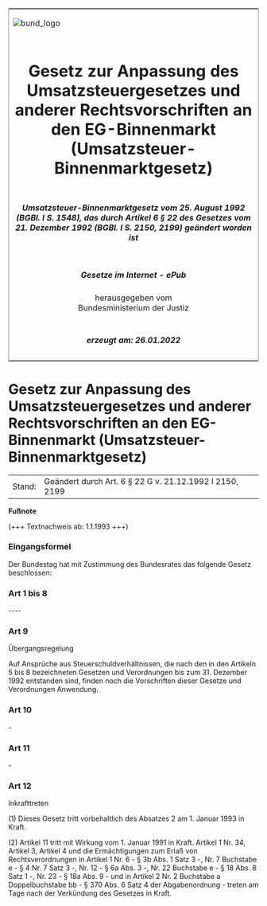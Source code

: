 <span id="DECKBLATT.html"></span>

<table border="0" frame="border" width="100%">

<tr valign="top">

<td align="left">

![bund\_logo](BfJ_2021_Web_de_de.gif)

</td>

<td align="right">

 

</td>

</tr>

<tr align="center" valign="middle">

<td colspan="2">

# Gesetz zur Anpassung des Umsatzsteuergesetzes und anderer Rechtsvorschriften an den EG-Binnenmarkt (Umsatzsteuer-Binnenmarktgesetz)

</td>

</tr>

<tr align="center" valign="middle">

<td colspan="2">

##### Umsatzsteuer-Binnenmarktgesetz vom 25. August 1992 (BGBl. I S. 1548), das durch Artikel 6 § 22 des Gesetzes vom 21. Dezember 1992 (BGBl. I S. 2150, 2199) geändert worden ist

</td>

</tr>

<tr align="center" valign="middle">

<td colspan="2">

  
  

##### Gesetze im Internet - ePub  
  
herausgegeben vom  
Bundesministerium der Justiz

</td>

</tr>

<tr align="center" valign="bottom">

<td colspan="2">

  
  

##### erzeugt am: 26.01.2022

</td>

</tr>

</table>

<span id="BJNR015480992.html"></span>

# Gesetz zur Anpassung des Umsatzsteuergesetzes und anderer Rechtsvorschriften an den EG-Binnenmarkt (Umsatzsteuer-Binnenmarktgesetz)

<div>

<div class="jnhtml">

|        |                                                         |
| ------ | ------------------------------------------------------- |
| Stand: | Geändert durch Art. 6 § 22 G v. 21.12.1992 I 2150, 2199 |

</div>

</div>

<div>

  
**Fußnote**

<div class="jnhtml">

<div>

<div class="jurAbsatz">

(+++ Textnachweis ab: 1.1.1993 +++)

</div>

</div>

</div>

</div>

<span id="BJNR015480992BJNE000100314.html"></span>

### Eingangsformel  

<div>

<div class="jnhtml">

<div>

<div class="jurAbsatz">

Der Bundestag hat mit Zustimmung des Bundesrates das folgende Gesetz
beschlossen:

</div>

</div>

</div>

</div>

<span id="BJNR015480992BJNE000200314.html"></span>

### Art 1 bis 8  
\----

<span id="BJNR015480992BJNE000300314.html"></span>

### Art 9  
Übergangsregelung

<div>

<div class="jnhtml">

<div>

<div class="jurAbsatz">

Auf Ansprüche aus Steuerschuldverhältnissen, die nach den in den
Artikeln 5 bis 8 bezeichneten Gesetzen und Verordnungen bis zum 31.
Dezember 1992 entstanden sind, finden noch die Vorschriften dieser
Gesetze und Verordnungen Anwendung.

</div>

</div>

</div>

</div>

<span id="BJNR015480992BJNE000401301.html"></span>

### Art 10  

<div>

<div class="jnhtml">

<div>

<div class="jurAbsatz">

\-

</div>

</div>

</div>

</div>

<span id="BJNR015480992BJNE000500314.html"></span>

### Art 11  

<div>

<div class="jnhtml">

<div>

<div class="jurAbsatz">

\-

</div>

</div>

</div>

</div>

<span id="BJNR015480992BJNE000600314.html"></span>

### Art 12  
Inkrafttreten

<div>

<div class="jnhtml">

<div>

<div class="jurAbsatz">

(1) Dieses Gesetz tritt vorbehaltlich des Absatzes 2 am 1. Januar 1993
in Kraft.

</div>

<div class="jurAbsatz">

(2) Artikel 11 tritt mit Wirkung vom 1. Januar 1991 in Kraft. Artikel 1
Nr. 34, Artikel 3, Artikel 4 und die Ermächtigungen zum Erlaß von
Rechtsverordnungen in Artikel 1 Nr. 6 - § 3b Abs. 1 Satz 3 -, Nr. 7
Buchstabe e - § 4 Nr. 7 Satz 3 -, Nr. 12 - § 6a Abs. 3 -, Nr. 22
Buchstabe e - § 18 Abs. 8 Satz 1 -, Nr. 23 - § 18a Abs. 9 - und in
Artikel 2 Nr. 2 Buchstabe a Doppelbuchstabe bb - § 370 Abs. 6 Satz 4 der
Abgabenordnung - treten am Tage nach der Verkündung des Gesetzes in
Kraft.

</div>

</div>

</div>

</div>
